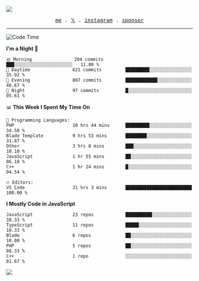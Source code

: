 <img style="bottom: 800px;" src="https://imgur.com/rilHVxA.png"/>
<p align="center">
  <samp>
    <a href="https://fayln.com">me</a> .
    <!-- <a href="https://fayln.com/projects">projects</a> . -->
    <a href="https://go.fayln.com/twitter">𝕏</a> .
    <a href="https://go.fayln.com/instagram">instagram</a> .
<!--     <a href="https://go.fayln.com/polywork">polywork</a> . -->
    <a href="https://github.com/sponsors/faridhnzz">sponsor</a>
  </samp>
</p>

---
<!--START_SECTION:waka-->
![Code Time](http://img.shields.io/badge/Code%20Time-2%2C624%20hrs%2023%20mins-blue)

**I'm a Night 🦉** 

```text
🌞 Morning                204 commits         ███░░░░░░░░░░░░░░░░░░░░░░   11.80 % 
🌆 Daytime                621 commits         █████████░░░░░░░░░░░░░░░░   35.92 % 
🌃 Evening                807 commits         ████████████░░░░░░░░░░░░░   46.67 % 
🌙 Night                  97 commits          █░░░░░░░░░░░░░░░░░░░░░░░░   05.61 % 
```


📊 **This Week I Spent My Time On** 

```text
💬 Programming Languages: 
PHP                      10 hrs 44 mins      █████████░░░░░░░░░░░░░░░░   34.58 % 
Blade Template           9 hrs 53 mins       ████████░░░░░░░░░░░░░░░░░   31.87 % 
Other                    3 hrs 8 mins        ███░░░░░░░░░░░░░░░░░░░░░░   10.10 % 
JavaScript               1 hr 55 mins        ██░░░░░░░░░░░░░░░░░░░░░░░   06.18 % 
C++                      1 hr 24 mins        █░░░░░░░░░░░░░░░░░░░░░░░░   04.54 % 

🔥 Editors: 
VS Code                  31 hrs 3 mins       █████████████████████████   100.00 % 
```

**I Mostly Code in JavaScript** 

```text
JavaScript               23 repos            ██████████░░░░░░░░░░░░░░░   38.33 % 
TypeScript               11 repos            █████░░░░░░░░░░░░░░░░░░░░   18.33 % 
Blade                    6 repos             ██░░░░░░░░░░░░░░░░░░░░░░░   10.00 % 
PHP                      5 repos             ██░░░░░░░░░░░░░░░░░░░░░░░   08.33 % 
C++                      1 repo              ░░░░░░░░░░░░░░░░░░░░░░░░░   01.67 % 
```




<!--END_SECTION:waka-->

![](https://hit.yhype.me/github/profile?user_id=29797712)
